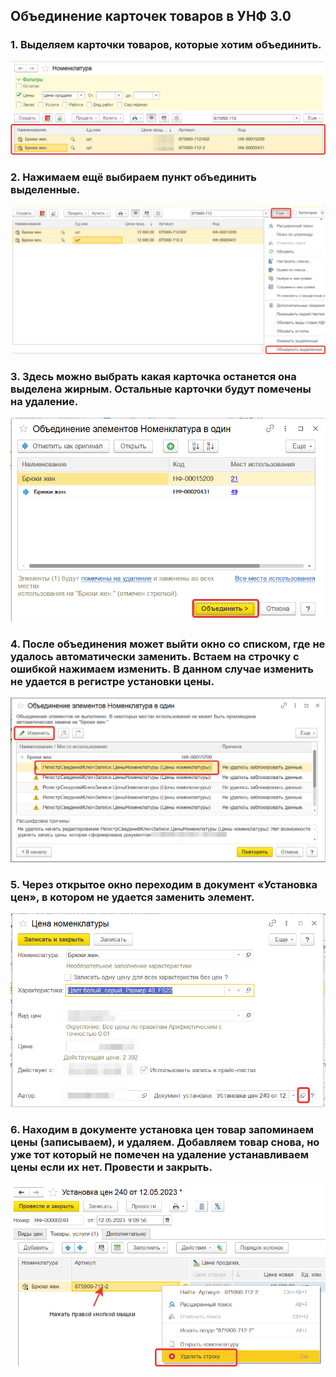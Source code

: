 ## Объединение карточек товаров в УНФ 3.0
### 1. Выделяем карточки товаров, которые хотим объединить.
![](https://github.com/Hi-ITKKT/1C-UNF3/blob/62ed1717f7fd728add19c792fcfcf4213f3b8dcd/%D0%9A%D0%B0%D1%80%D1%82%D0%B8%D0%BD%D0%BA%D0%B8/1.png)
### 2. Нажимаем ещё выбираем пункт объединить выделенные.
![](https://github.com/Hi-ITKKT/1C-UNF3/blob/6faa9517869e15c42e379656e71776616b325550/%D0%9A%D0%B0%D1%80%D1%82%D0%B8%D0%BD%D0%BA%D0%B8/2.png)
### 3. Здесь можно выбрать какая карточка останется она выделена жирным. Остальные карточки будут помечены на удаление.
![](https://github.com/Hi-ITKKT/1C-UNF3/blob/1dece164fca4832d9056b2ff83aff2732dc6bec1/%D0%9A%D0%B0%D1%80%D1%82%D0%B8%D0%BD%D0%BA%D0%B8/3.png)
### 4. После объединения может выйти окно со списком, где не удалось автоматически заменить. Встаем на строчку с ошибкой нажимаем изменить. В данном случае изменить не удается в регистре установки цены.
![](https://github.com/Hi-ITKKT/1C-UNF3/blob/0aa1c0e9cdc06292f7c869620a91e78aa5ac7178/%D0%9A%D0%B0%D1%80%D1%82%D0%B8%D0%BD%D0%BA%D0%B8/4.png)
### 5. Через открытое окно переходим в документ «Установка цен», в котором не удается заменить элемент.
![](https://github.com/Hi-ITKKT/1C-UNF3/blob/2c8ac2a80e0ae12a10ca3848d9223f53a0f39582/%D0%9A%D0%B0%D1%80%D1%82%D0%B8%D0%BD%D0%BA%D0%B8/5.png)
### 6. Находим в документе установка цен товар запоминаем цены (записываем), и удаляем. Добавляем товар снова, но уже тот который не помечен на удаление устанавливаем цены если их нет. Провести и закрыть.
![](https://github.com/Hi-ITKKT/1C-UNF3/blob/2cc7dbe4dc5a79f3c64ef63e4086b18562cb0b23/%D0%9A%D0%B0%D1%80%D1%82%D0%B8%D0%BD%D0%BA%D0%B8/6.png)
